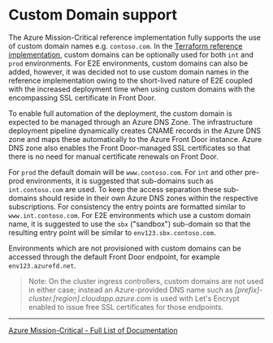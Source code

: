 # Custom Domain support

The Azure Mission-Critical reference implementation fully supports the use of custom domain names e.g. `contoso.com`. In the [Terraform reference implementation](/src/infra/workload/README.md), custom domains can be optionally used for both `int` and `prod` environments. For E2E environments, custom domains can also be added, however, it was decided not to use custom domain names in the reference implementation owing to the short-lived nature of E2E coupled with the increased deployment time when using custom domains with the encompassing SSL certificate in Front Door.

To enable full automation of the deployment, the custom domain is expected to be managed through an Azure DNS Zone. The infrastructure deployment pipeline dynamically creates CNAME records in the Azure DNS zone and maps these automatically to the Azure Front Door instance. Azure DNS zone also enables the Front Door-managed SSL certificates so that there is no need for manual certificate renewals on Front Door.

For `prod` the default domain will be `www.contoso.com`. For `int` and other pre-prod environments, it is suggested that sub-domains such as `int.contoso.com` are used. To keep the access separation these sub-domains should reside in their own Azure DNS zones within the respective subscriptions. For consistency the entry points are formatted similar to `www.int.contoso.com`. For E2E environments which use a custom domain name, it is suggested to use the `sbx` ("sandbox") sub-domain so that the resulting entry point will be similar to `env123.sbx.contoso.com`.

Environments which are not provisioned with custom domains can be accessed through the default Front Door endpoint, for example `env123.azurefd.net`.

> Note: On the cluster ingress controllers, custom domains are not used in either case; instead an Azure-provided DNS name such as _[prefix]-cluster.[region].cloudapp.azure.com_ is used with Let's Encrypt enabled to issue free SSL certificates for those endpoints.

---
[Azure Mission-Critical - Full List of Documentation](/docs/README.md)
